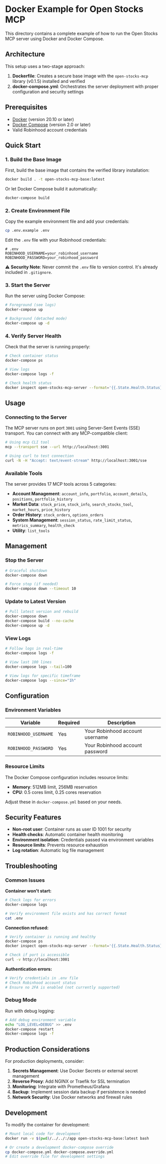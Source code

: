 # Docker Example for Open Stocks MCP

This directory contains a complete example of how to run the Open Stocks MCP server using Docker and Docker Compose.

## Architecture

This setup uses a two-stage approach:
1. **Dockerfile**: Creates a secure base image with the `open-stocks-mcp` library (v0.1.5) installed and verified
2. **docker-compose.yml**: Orchestrates the server deployment with proper configuration and security settings

## Prerequisites

- [Docker](https://docs.docker.com/get-docker/) (version 20.10 or later)
- [Docker Compose](https://docs.docker.com/compose/install/) (version 2.0 or later)
- Valid Robinhood account credentials

## Quick Start

### 1. Build the Base Image

First, build the base image that contains the verified library installation:

```bash
docker build . -t open-stocks-mcp-base:latest
```

Or let Docker Compose build it automatically:

```bash
docker-compose build
```

### 2. Create Environment File

Copy the example environment file and add your credentials:

```bash
cp .env.example .env
```

Edit the `.env` file with your Robinhood credentials:

```env
# .env
ROBINHOOD_USERNAME=your_robinhood_username
ROBINHOOD_PASSWORD=your_robinhood_password
```

⚠️ **Security Note**: Never commit the `.env` file to version control. It's already included in `.gitignore`.

### 3. Start the Server

Run the server using Docker Compose:

```bash
# Foreground (see logs)
docker-compose up

# Background (detached mode)
docker-compose up -d
```

### 4. Verify Server Health

Check that the server is running properly:

```bash
# Check container status
docker-compose ps

# View logs
docker-compose logs -f

# Check health status
docker inspect open-stocks-mcp-server --format='{{.State.Health.Status}}'
```

## Usage

### Connecting to the Server

The MCP server runs on port `3001` using Server-Sent Events (SSE) transport. You can connect with any MCP-compatible client:

```bash
# Using mcp CLI tool
mcp --transport sse --url http://localhost:3001

# Using curl to test connection
curl -N -H "Accept: text/event-stream" http://localhost:3001/sse
```

### Available Tools

The server provides 17 MCP tools across 5 categories:

- **Account Management**: `account_info`, `portfolio`, `account_details`, `positions`, `portfolio_history`
- **Market Data**: `stock_price`, `stock_info`, `search_stocks_tool`, `market_hours`, `price_history`
- **Order History**: `stock_orders`, `options_orders`
- **System Management**: `session_status`, `rate_limit_status`, `metrics_summary`, `health_check`
- **Utility**: `list_tools`

## Management

### Stop the Server

```bash
# Graceful shutdown
docker-compose down

# Force stop (if needed)
docker-compose down --timeout 10
```

### Update to Latest Version

```bash
# Pull latest version and rebuild
docker-compose down
docker-compose build --no-cache
docker-compose up -d
```

### View Logs

```bash
# Follow logs in real-time
docker-compose logs -f

# View last 100 lines
docker-compose logs --tail=100

# View logs for specific timeframe
docker-compose logs --since="1h"
```

## Configuration

### Environment Variables

| Variable | Required | Description |
|----------|----------|-------------|
| `ROBINHOOD_USERNAME` | Yes | Your Robinhood account username |
| `ROBINHOOD_PASSWORD` | Yes | Your Robinhood account password |

### Resource Limits

The Docker Compose configuration includes resource limits:
- **Memory**: 512MB limit, 256MB reservation
- **CPU**: 0.5 cores limit, 0.25 cores reservation

Adjust these in `docker-compose.yml` based on your needs.

## Security Features

- **Non-root user**: Container runs as user ID 1001 for security
- **Health checks**: Automatic container health monitoring
- **Environment isolation**: Credentials passed via environment variables
- **Resource limits**: Prevents resource exhaustion
- **Log rotation**: Automatic log file management

## Troubleshooting

### Common Issues

**Container won't start:**
```bash
# Check logs for errors
docker-compose logs

# Verify environment file exists and has correct format
cat .env
```

**Connection refused:**
```bash
# Verify container is running and healthy
docker-compose ps
docker inspect open-stocks-mcp-server --format='{{.State.Health.Status}}'

# Check if port is accessible
curl -v http://localhost:3001
```

**Authentication errors:**
```bash
# Verify credentials in .env file
# Check Robinhood account status
# Ensure no 2FA is enabled (not currently supported)
```

### Debug Mode

Run with debug logging:

```bash
# Add debug environment variable
echo "LOG_LEVEL=DEBUG" >> .env
docker-compose restart
docker-compose logs -f
```

## Production Considerations

For production deployments, consider:

1. **Secrets Management**: Use Docker Secrets or external secret management
2. **Reverse Proxy**: Add NGINX or Traefik for SSL termination
3. **Monitoring**: Integrate with Prometheus/Grafana
4. **Backup**: Implement session data backup if persistence is needed
5. **Network Security**: Use Docker networks and firewall rules

## Development

To modify the container for development:

```bash
# Mount local code for development
docker run -v $(pwd)/../../:/app open-stocks-mcp-base:latest bash

# Or create a development docker-compose override
cp docker-compose.yml docker-compose.override.yml
# Edit override file for development settings
```